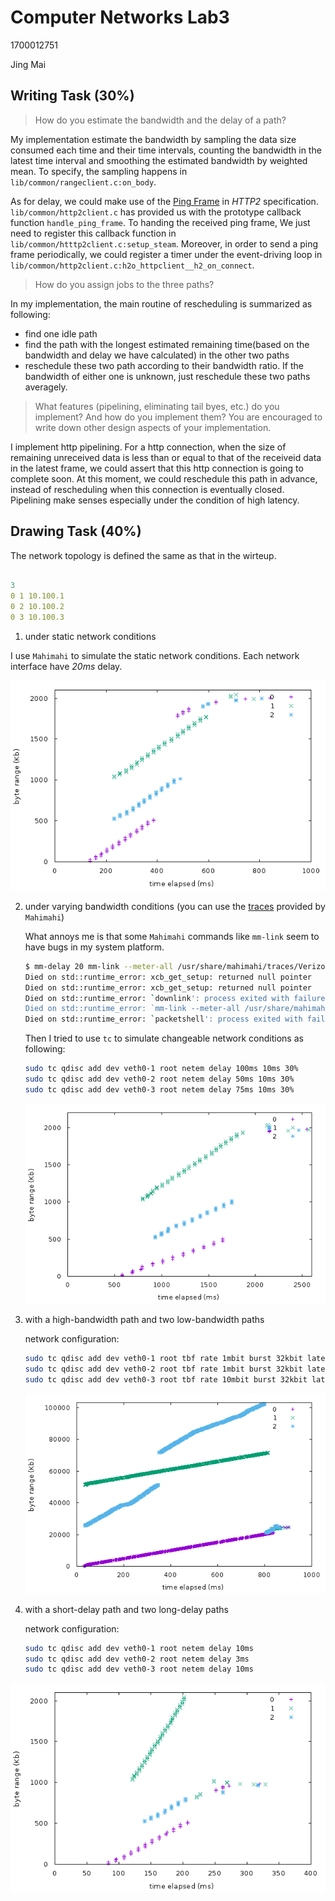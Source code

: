 # Computer Networks Lab3

1700012751

Jing Mai



## Writing Task (30%)

>  How do you estimate the bandwidth and the delay of a path? 

My implementation estimate the bandwidth by sampling the data size consumed each time and their time intervals, counting the bandwidth in the latest time interval and smoothing the estimated bandwidth by weighted mean. To specify, the sampling happens in `lib/common/rangeclient.c:on_body`.

As for delay, we could make use of the [Ping Frame](https://http2.github.io/http2-spec/) in *HTTP2* specification. `lib/common/http2client.c` has provided us with the prototype callback  function `handle_ping_frame`. To handing the received ping frame, We just need to register this callback function in `lib/common/htttp2client.c:setup_steam`. Moreover, in order to send a ping frame periodically, we could register a timer under the event-driving loop in `lib/common/http2client.c:h2o_httpclient__h2_on_connect`.

>  How do you assign jobs to the three paths? 

In my implementation, the main routine of rescheduling is summarized as following:

- find one idle path
- find the path with the longest estimated remaining time(based on the bandwidth and delay we have calculated) in the other two paths
- reschedule these two path according to their bandwidth ratio. If the bandwidth of either one is unknown, just reschedule these two paths averagely. 

>  What features (pipelining, eliminating tail byes, etc.) do you implement? And how do you implement them? You are encouraged to write down other design aspects of your implementation. 

I implement http pipelining. For a http connection, when the size of remaining unreceived data is less than or equal to that of the receiveid data in the latest frame, we could assert that this http connection is going to complete soon. At this moment, we could reschedule this path in advance, instead of rescheduling when this connection is eventually closed. Pipelining make senses especially under the condition of high latency.



## Drawing Task (40%)

The network topology is defined the same as that in the wirteup.

```yaml

3
0 1 10.100.1
0 2 10.100.2
0 3 10.100.3
```



1. under static network conditions

I use `Mahimahi` to simulate the static network conditions. Each network interface have *20ms* delay.

 ![](report.assets/static_cond_20ms.png)

2. under varying bandwidth conditions (you can use the [traces](https://github.com/ravinet/mahimahi/tree/master/traces) provided by `Mahimahi`)

   What annoys me is that some `Mahimahi` commands like `mm-link` seem to have bugs in my system platform.

   ```bash
   $ mm-delay 20 mm-link --meter-all /usr/share/mahimahi/traces/Verizon-LTE-short.up /usr/share/mahimahi/traces/Verizon-LTE-short.down
   Died on std::runtime_error: xcb_get_setup: returned null pointer
   Died on std::runtime_error: xcb_get_setup: returned null pointer
   Died on std::runtime_error: `downlink': process exited with failure status 1
   Died on std::runtime_error: `mm-link --meter-all /usr/share/mahimahi/traces/Verizon-LTE-short.up /usr/share/mahimahi/traces/Verizon-LTE-short.down': process exited with failure status 1
   Died on std::runtime_error: `packetshell': process exited with failure status
   ```

   Then I tried to use `tc` to simulate changeable network conditions as following:

   ```bash
   sudo tc qdisc add dev veth0-1 root netem delay 100ms 10ms 30%
   sudo tc qdisc add dev veth0-2 root netem delay 50ms 10ms 30%
   sudo tc qdisc add dev veth0-3 root netem delay 75ms 10ms 30%
   ```

   ![](report.assets/delay_with_noise.png)

3. with a high-bandwidth path and two low-bandwidth paths

   network configuration:

   ```bash
   sudo tc qdisc add dev veth0-1 root tbf rate 1mbit burst 32kbit latency 50ms
   sudo tc qdisc add dev veth0-2 root tbf rate 1mbit burst 32kbit latency 50ms
   sudo tc qdisc add dev veth0-3 root tbf rate 10mbit burst 32kbit latency 50ms
   ```

   ![](report.assets/bandwidth_1mb_1mb_10mb.png)

4. with a short-delay path and two long-delay paths

   network configuration:

   ```bash
   sudo tc qdisc add dev veth0-1 root netem delay 10ms
   sudo tc qdisc add dev veth0-2 root netem delay 3ms
   sudo tc qdisc add dev veth0-3 root netem delay 10ms
   ```

   

![](report.assets/delay_20ms_6ms_20ms.png)